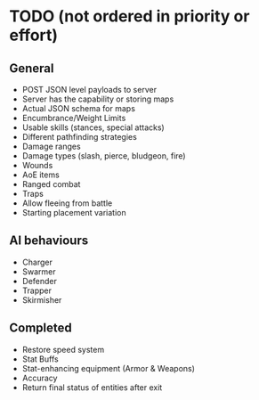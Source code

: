 # TODO (not ordered in priority or effort)
## General
* POST JSON level payloads to server
* Server has the capability or storing maps
* Actual JSON schema for maps
* Encumbrance/Weight Limits
* Usable skills (stances, special attacks)
* Different pathfinding strategies
* Damage ranges
* Damage types (slash, pierce, bludgeon, fire)
* Wounds
* AoE items
* Ranged combat
* Traps
* Allow fleeing from battle
* Starting placement variation

## AI behaviours
* Charger
* Swarmer
* Defender
* Trapper
* Skirmisher

## Completed
* Restore speed system
* Stat Buffs
* Stat-enhancing equipment (Armor & Weapons)
* Accuracy
* Return final status of entities after exit